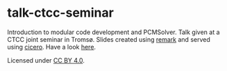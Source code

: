 # talk-ctcc-seminar
Introduction to modular code development and PCMSolver. Talk given at a CTCC joint seminar in Tromsø.
Slides created using [remark] and served using [cicero]. Have a look [here].

Licensed under [CC BY 4.0].

[remark]: https://github.com/gnab/remark
[cicero]: https://github.com/bast/cicero
[here]:  http://cicero.xyz/v2/remark/github/robertodr/talk-ctcc-seminar/master/talk.mkd/#1
[CC BY 4.0]: https://creativecommons.org/licenses/by/4.0/
